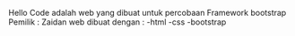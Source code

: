 Hello Code
adalah web yang dibuat untuk percobaan Framework bootstrap
Pemilik : Zaidan
web dibuat dengan :
-html
-css
-bootstrap
